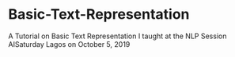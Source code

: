 # Basic-Text-Representation
A Tutorial on Basic Text Representation I taught at the NLP Session AISaturday Lagos on October 5, 2019
